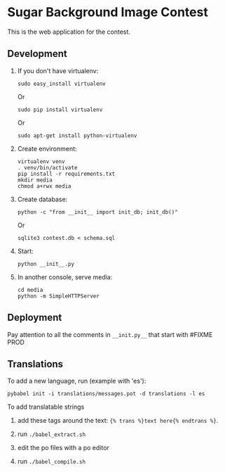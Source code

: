 Sugar Background Image Contest
==============================

This is the web application for the contest.

Development
-----------

1. If you don't have virtualenv:

    ```
    sudo easy_install virtualenv
    ```

    Or
    ```
    sudo pip install virtualenv
    ```

    Or
    ```
    sudo apt-get install python-virtualenv
    ```

2. Create environment:

    ```
    virtualenv venv
    . venv/bin/activate
    pip install -r requirements.txt
    mkdir media
    chmod a+rwx media
    ```

3. Create database:
    ```
    python -c "from __init__ import init_db; init_db()"
    ```

    Or
    ```
    sqlite3 contest.db < schema.sql
    ```

4. Start:

    ```
    python __init__.py
    ```



5. In another console, serve media:

    ```
    cd media
    python -m SimpleHTTPServer
    ```

Deployment
----------

Pay attention to all the comments in `__init.py__` that start with #FIXME PROD

Translations
------------

To add a new language, run (example with 'es'):

    pybabel init -i translations/messages.pot -d translations -l es

To add translatable strings

1. add these tags around the text: `{% trans %}text here{% endtrans %}`.

2. run `./babel_extract.sh`

3. edit the po files with a po editor

4. run `./babel_compile.sh`
